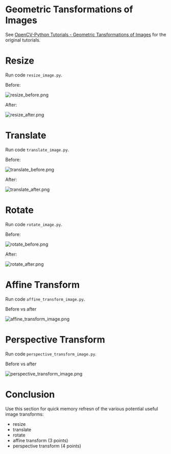 # Geometric Tansformations of Images

See [OpenCV-Python Tutorials - Geometric Tansformations of Images](https://opencv-python-tutroals.readthedocs.org/en/latest/py_tutorials/py_imgproc/py_geometric_transformations/py_geometric_transformations.html#geometric-transformations) for the original tutorials.

# Resize

Run code `resize_image.py`.

Before:

![resize_before.png](./screensots/resize_before.png)

After:

![resize_after.png](./screensots/resize_after.png)

# Translate

Run code `translate_image.py`.

Before:

![translate_before.png](./screensots/translate_before.png)

After:

![translate_after.png](./screensots/translate_after.png)

# Rotate

Run code `rotate_image.py`.

Before:

![rotate_before.png](./screensots/rotate_before.png)

After:

![rotate_after.png](./screensots/rotate_after.png)

# Affine Transform

Run code `affine_transform_image.py`.

Before vs after

![affine_transform_image.png](./screensots/affine_transform_image.png)


# Perspective Transform

Run code `perspective_transform_image.py`.

Before vs after

![perspective_transform_image.png](./screensots/perspective_transform_image.png)

# Conclusion

Use this section for quick memory refresn of the various potential useful image transforms:

- resize
- translate
- rotate
- affine transform (3 points)
- perspective transform (4 points)
